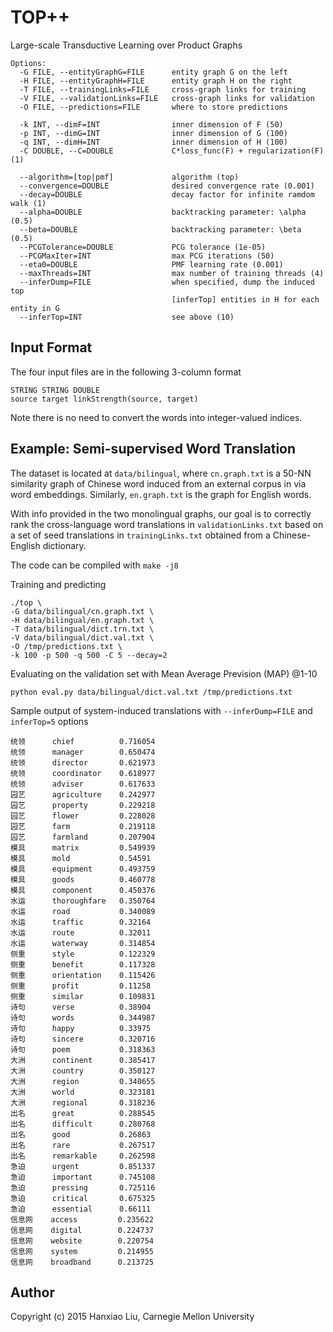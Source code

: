 # TOP++
Large-scale Transductive Learning over Product Graphs
```
Options:
  -G FILE, --entityGraphG=FILE      entity graph G on the left
  -H FILE, --entityGraphH=FILE      entity graph H on the right
  -T FILE, --trainingLinks=FILE     cross-graph links for training
  -V FILE, --validationLinks=FILE   cross-graph links for validation
  -O FILE, --predictions=FILE       where to store predictions

  -k INT, --dimF=INT                inner dimension of F (50)
  -p INT, --dimG=INT                inner dimension of G (100)
  -q INT, --dimH=INT                inner dimension of H (100)
  -C DOUBLE, --C=DOUBLE             C*loss_func(F) + regularization(F) (1)

  --algorithm=[top|pmf]             algorithm (top)
  --convergence=DOUBLE              desired convergence rate (0.001)
  --decay=DOUBLE                    decay factor for infinite ramdom walk (1)
  --alpha=DOUBLE                    backtracking parameter: \alpha (0.5)
  --beta=DOUBLE                     backtracking parameter: \beta (0.5)
  --PCGTolerance=DOUBLE             PCG tolerance (1e-05)
  --PCGMaxIter=INT                  max PCG iterations (50)
  --eta0=DOUBLE                     PMF learning rate (0.001)
  --maxThreads=INT                  max number of training threads (4)
  --inferDump=FILE                  when specified, dump the induced top
                                    [inferTop] entities in H for each entity in G
  --inferTop=INT                    see above (10)
```

## Input Format
The four input files are in the following 3-column format
```
STRING STRING DOUBLE
source target linkStrength(source, target)
```
Note there is no need to convert the words into integer-valued indices.

## Example: Semi-supervised Word Translation

The dataset is located at `data/bilingual`,
where `cn.graph.txt` is a 50-NN similarity graph of Chinese word induced from an external corpus in via word embeddings. Similarly, `en.graph.txt` is the graph for English words.

With info provided in the two monolingual graphs,
our goal is to correctly rank the cross-language word translations in `validationLinks.txt` based on a set of seed translations in `trainingLinks.txt` obtained from a Chinese-English dictionary.
  
The code can be compiled with `make -j8`

Training and predicting
```
./top \
-G data/bilingual/cn.graph.txt \
-H data/bilingual/en.graph.txt \
-T data/bilingual/dict.trn.txt \
-V data/bilingual/dict.val.txt \
-O /tmp/predictions.txt \
-k 100 -p 500 -q 500 -C 5 --decay=2
```

Evaluating on the validation set with Mean Average Prevision (MAP) @1-10
```
python eval.py data/bilingual/dict.val.txt /tmp/predictions.txt
```

Sample output of system-induced translations with `--inferDump=FILE` and `inferTop=5` options
```
统领      chief          0.716054
统领      manager        0.650474
统领      director       0.621973
统领      coordinator    0.618977
统领      adviser        0.617633
园艺      agriculture    0.242977
园艺      property       0.229218
园艺      flower         0.228028
园艺      farm           0.219118
园艺      farmland       0.207904
模具      matrix         0.549939
模具      mold           0.54591
模具      equipment      0.493759
模具      goods          0.460778
模具      component      0.450376
水运      thoroughfare   0.350764
水运      road           0.340089
水运      traffic        0.32164
水运      route          0.32011
水运      waterway       0.314854
侧重      style          0.122329
侧重      benefit        0.117328
侧重      orientation    0.115426
侧重      profit         0.11258
侧重      similar        0.109831
诗句      verse          0.38904
诗句      words          0.344987
诗句      happy          0.33975
诗句      sincere        0.320716
诗句      poem           0.318363
大洲      continent      0.385417
大洲      country        0.350127
大洲      region         0.340655
大洲      world          0.323181
大洲      regional       0.318236
出名      great          0.288545
出名      difficult      0.280768
出名      good           0.26863
出名      rare           0.267517
出名      remarkable     0.262598
急迫      urgent         0.851337
急迫      important      0.745108
急迫      pressing       0.725116
急迫      critical       0.675325
急迫      essential      0.66111
信息网    access         0.235622
信息网    digital        0.224737
信息网    website        0.220754
信息网    system         0.214955
信息网    broadband      0.213725

```

## Author
Copyright (c) 2015 Hanxiao Liu, Carnegie Mellon University
